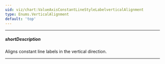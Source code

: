 ```yaml
---
uid: viz/chart:ValueAxisConstantLineStyleLabelverticalAlignment
type: Enums.VerticalAlignment
default: 'top'
---
```

---
##### shortDescription
Aligns constant line labels in the vertical direction.

---
<!--
&lt;!-- Description goes here --&gt;
-->